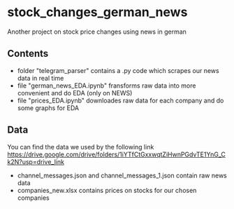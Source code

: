 # stock_changes_german_news
Another project on stock price changes using news in german
## Contents
* folder "telegram_parser" contains a .py code which scrapes our news data in real time
* file "german_news_EDA.ipynb" fransforms raw data into more convenient and do EDA (only on NEWS)
* file "prices_EDA.ipynb" downloades raw data for each company and do some graphs for EDA
## Data
You can find the data we used by the following link
https://drive.google.com/drive/folders/1iYTfCtGxxwqtZiHwnPGdvTE1YnG_Ck2N?usp=drive_link
* channel_messages.json and channel_messages_1.json contain raw news data
* companies_new.xlsx contains prices on stocks for our chosen companies
